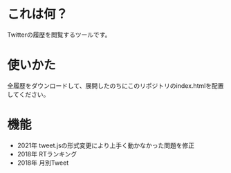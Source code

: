 # これは何？

Twitterの履歴を閲覧するツールです。

# 使いかた

全履歴をダウンロードして、展開したのちにこのリポジトリのindex.htmlを配置してください。

# 機能

- 2021年 tweet.jsの形式変更により上手く動かなかった問題を修正
- 2018年 RTランキング
- 2018年 月別Tweet
